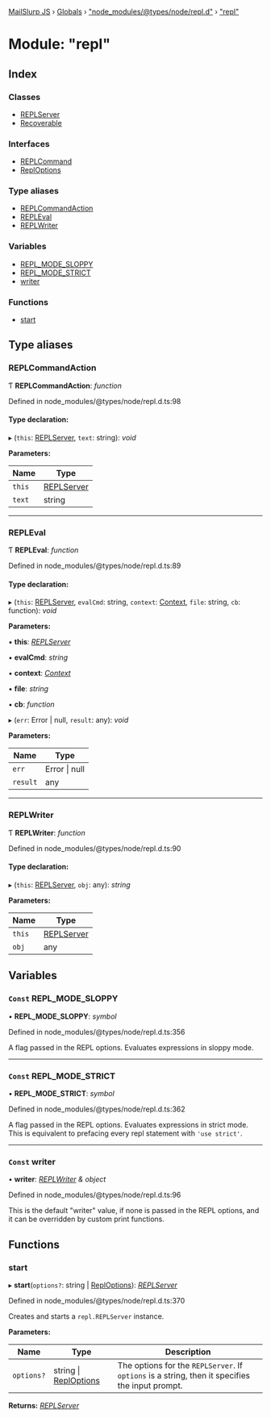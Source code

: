 [MailSlurp JS](../README.md) › [Globals](../globals.md) › ["node_modules/@types/node/repl.d"](_node_modules__types_node_repl_d_.md) › ["repl"](_node_modules__types_node_repl_d_._repl_.md)

# Module: "repl"

## Index

### Classes

* [REPLServer](../classes/_node_modules__types_node_repl_d_._repl_.replserver.md)
* [Recoverable](../classes/_node_modules__types_node_repl_d_._repl_.recoverable.md)

### Interfaces

* [REPLCommand](../interfaces/_node_modules__types_node_repl_d_._repl_.replcommand.md)
* [ReplOptions](../interfaces/_node_modules__types_node_repl_d_._repl_.reploptions.md)

### Type aliases

* [REPLCommandAction](_node_modules__types_node_repl_d_._repl_.md#replcommandaction)
* [REPLEval](_node_modules__types_node_repl_d_._repl_.md#repleval)
* [REPLWriter](_node_modules__types_node_repl_d_._repl_.md#replwriter)

### Variables

* [REPL_MODE_SLOPPY](_node_modules__types_node_repl_d_._repl_.md#const-repl_mode_sloppy)
* [REPL_MODE_STRICT](_node_modules__types_node_repl_d_._repl_.md#const-repl_mode_strict)
* [writer](_node_modules__types_node_repl_d_._repl_.md#const-writer)

### Functions

* [start](_node_modules__types_node_repl_d_._repl_.md#start)

## Type aliases

###  REPLCommandAction

Ƭ **REPLCommandAction**: *function*

Defined in node_modules/@types/node/repl.d.ts:98

#### Type declaration:

▸ (`this`: [REPLServer](../classes/_node_modules__types_node_repl_d_._repl_.replserver.md), `text`: string): *void*

**Parameters:**

Name | Type |
------ | ------ |
`this` | [REPLServer](../classes/_node_modules__types_node_repl_d_._repl_.replserver.md) |
`text` | string |

___

###  REPLEval

Ƭ **REPLEval**: *function*

Defined in node_modules/@types/node/repl.d.ts:89

#### Type declaration:

▸ (`this`: [REPLServer](../classes/_node_modules__types_node_repl_d_._repl_.replserver.md), `evalCmd`: string, `context`: [Context](../interfaces/_node_modules__types_node_vm_d_._vm_.context.md), `file`: string, `cb`: function): *void*

**Parameters:**

▪ **this**: *[REPLServer](../classes/_node_modules__types_node_repl_d_._repl_.replserver.md)*

▪ **evalCmd**: *string*

▪ **context**: *[Context](../interfaces/_node_modules__types_node_vm_d_._vm_.context.md)*

▪ **file**: *string*

▪ **cb**: *function*

▸ (`err`: Error | null, `result`: any): *void*

**Parameters:**

Name | Type |
------ | ------ |
`err` | Error &#124; null |
`result` | any |

___

###  REPLWriter

Ƭ **REPLWriter**: *function*

Defined in node_modules/@types/node/repl.d.ts:90

#### Type declaration:

▸ (`this`: [REPLServer](../classes/_node_modules__types_node_repl_d_._repl_.replserver.md), `obj`: any): *string*

**Parameters:**

Name | Type |
------ | ------ |
`this` | [REPLServer](../classes/_node_modules__types_node_repl_d_._repl_.replserver.md) |
`obj` | any |

## Variables

### `Const` REPL_MODE_SLOPPY

• **REPL_MODE_SLOPPY**: *symbol*

Defined in node_modules/@types/node/repl.d.ts:356

A flag passed in the REPL options. Evaluates expressions in sloppy mode.

___

### `Const` REPL_MODE_STRICT

• **REPL_MODE_STRICT**: *symbol*

Defined in node_modules/@types/node/repl.d.ts:362

A flag passed in the REPL options. Evaluates expressions in strict mode.
This is equivalent to prefacing every repl statement with `'use strict'`.

___

### `Const` writer

• **writer**: *[REPLWriter](_node_modules__types_node_repl_d_._repl_.md#replwriter) & object*

Defined in node_modules/@types/node/repl.d.ts:96

This is the default "writer" value, if none is passed in the REPL options,
and it can be overridden by custom print functions.

## Functions

###  start

▸ **start**(`options?`: string | [ReplOptions](../interfaces/_node_modules__types_node_repl_d_._repl_.reploptions.md)): *[REPLServer](../classes/_node_modules__types_node_repl_d_._repl_.replserver.md)*

Defined in node_modules/@types/node/repl.d.ts:370

Creates and starts a `repl.REPLServer` instance.

**Parameters:**

Name | Type | Description |
------ | ------ | ------ |
`options?` | string &#124; [ReplOptions](../interfaces/_node_modules__types_node_repl_d_._repl_.reploptions.md) | The options for the `REPLServer`. If `options` is a string, then it specifies the input prompt.  |

**Returns:** *[REPLServer](../classes/_node_modules__types_node_repl_d_._repl_.replserver.md)*
